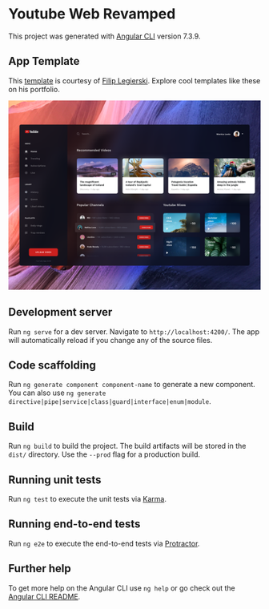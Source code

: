 # Youtube Web Revamped

This project was generated with [Angular CLI](https://github.com/angular/angular-cli) version 7.3.9.

## App Template

This [template](https://dribbble.com/shots/5082276-YouTube-desktop-application) is courtesy of [Filip Legierski](https://dribbble.com/kedavra). Explore cool templates like these on his portfolio.

![AppTemplate](src/assets/images/app-template.png)

## Development server

Run `ng serve` for a dev server. Navigate to `http://localhost:4200/`. The app will automatically reload if you change any of the source files.

## Code scaffolding

Run `ng generate component component-name` to generate a new component. You can also use `ng generate directive|pipe|service|class|guard|interface|enum|module`.

## Build

Run `ng build` to build the project. The build artifacts will be stored in the `dist/` directory. Use the `--prod` flag for a production build.

## Running unit tests

Run `ng test` to execute the unit tests via [Karma](https://karma-runner.github.io).

## Running end-to-end tests

Run `ng e2e` to execute the end-to-end tests via [Protractor](http://www.protractortest.org/).

## Further help

To get more help on the Angular CLI use `ng help` or go check out the [Angular CLI README](https://github.com/angular/angular-cli/blob/master/README.md).

